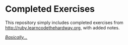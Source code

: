 # Completed Exercises 

This repository simply includes completed exercises from http://ruby.learncodethehardway.org, with added notes.

[*Basically...*](https://raw.githubusercontent.com/jwhyte88/LearnRubyTheHardWay/master/Images/NothingToSeeHere.jpg)